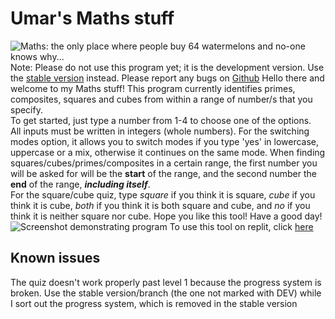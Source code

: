 # Umar's Maths stuff
![Maths: the only place where people buy 64 watermelons and no-one knows why...](https://www.bing.com/images/blob?bcid=RLGht7PssYcCsA "the truest meme ever")
Note: Please do not use this program yet; it is the development version. Use the [stable version](https://replit.com/@idkwhatnamelol/Umars-maths-stuff?v=1) instead.
Please report any bugs on [Github](https://github.com/noneofyourbusiness1415252/Maths-stuff/issues)
Hello there and welcome to my Maths stuff!
This program currently identifies primes, composites, squares and cubes from within a range of number/s that you specify.   
To get started, just type a number from 1-4 to choose one of the options.   
All inputs must be written in integers (whole numbers). For the switching modes option, it allows you to switch modes if you type 'yes' in lowercase, uppercase or a mix, otherwise it continues on the same mode.
When finding squares/cubes/primes/composites in a certain range, the first number you will be asked for will be the **start** of the range, and the second number the **end** of the range, ***including itself***.  
For the square/cube quiz, type *square* if you think it is square, *cube* if you think it is cube, *both* if you think it is both square and cube, and *no* if you think it is neither square nor cube.
Hope you like this tool! Have a good day!
![Screenshot demonstrating program](https://www.bing.com/images/blob?bcid=RADoODU78ogClg "program in action!")
To use this tool on replit, click [here](https://replit.com/@idkwhatnamelol/Umars-maths-stuff?v=1)  
## Known issues
The quiz doesn't work properly past level 1 because the progress system is broken. Use the stable version/branch (the one not marked with DEV) while I sort out the progress system, which is removed in the stable version
